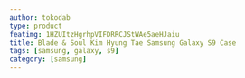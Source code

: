 ```yaml
---
author: tokodab
type: product
featimg: 1HZUItzHgrhpVIFDRRCJStWAe5aeHJaiu
title: Blade & Soul Kim Hyung Tae Samsung Galaxy S9 Case
tags: [samsung, galaxy, s9]
category: [samsung]
---
```

